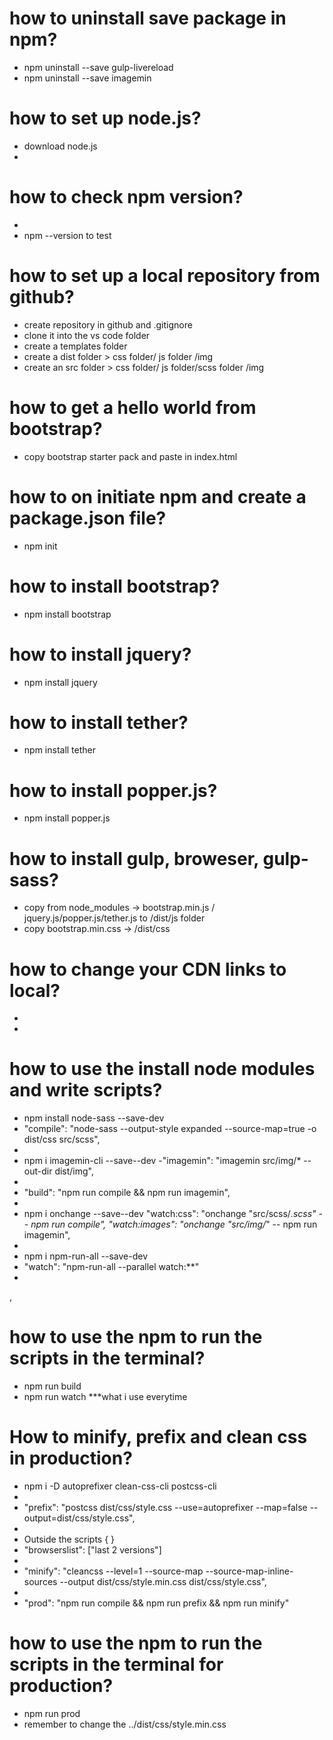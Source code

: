 # how to uninstall save package in npm?
  - npm uninstall --save gulp-livereload
  - npm uninstall --save imagemin

# how to set up node.js?
  - download node.js
  - 
# how to check npm version?
  - 
  - npm --version to test

# how to  set up a local repository from github?
  - create repository in github and .gitignore
  - clone it into the vs code folder
  - create a templates folder
  - create a dist folder > css folder/ js folder /img
  - create an src folder > css folder/ js folder/scss folder /img


# how to get a hello world from bootstrap?
  - copy bootstrap starter pack and paste in index.html

# how to on initiate npm and create a package.json file?
  - npm init

# how to install bootstrap?
  - npm install bootstrap

# how to install jquery?
  - npm install jquery

# how to install tether?
  - npm install tether

# how to install popper.js?
  - npm install popper.js
  
# how to install gulp, broweser, gulp-sass?
  - copy from node_modules -> bootstrap.min.js / jquery.js/popper.js/tether.js to /dist/js folder
  - copy bootstrap.min.css -> /dist/css


# how to change your CDN links to local?
  - <!-- Bootstrap CSS @ the <head> before title</head>-->
    <link rel="stylesheet" href="../dist/css/bootstrap.min.css">
    <link rel="stylesheet" href="../dist/css/style.css">

  - <!-- Optional JavaScript  before final<body> </body>-->
    <!-- jQuery first, then Popper.js, then Bootstrap JS -->
    <script src="../dist/js/jquery.min.js"></script>
    <script src="../dist/js/tether.min.js"></script>
    <script src="../dist/js/bootstrap.min.js"></script>

# how to use the install node modules and write scripts?
  - npm install node-sass --save-dev
  - "compile": "node-sass --output-style expanded --source-map=true  -o dist/css src/scss",
  -  
  - npm i imagemin-cli --save--dev
  -"imagemin": "imagemin src/img/* --out-dir dist/img",  
  -  
  - "build": "npm run compile  && npm run imagemin",
  -   
  - npm i onchange --save--dev
  "watch:css": "onchange \"src/scss/*.scss\" -- npm run compile",
    "watch:images": "onchange \"src/img/*\" -- npm run imagemin",
  -   
  - npm i npm-run-all --save-dev
  - "watch": "npm-run-all --parallel watch:**"
  - 
,
 
# how to use the npm to run the scripts in the terminal?
  - npm run build
  - npm run watch ***what i use everytime


# How to minify, prefix and clean css in production?
  - npm i -D autoprefixer clean-css-cli postcss-cli
  - 
  - "prefix": "postcss dist/css/style.css --use=autoprefixer --map=false --output=dist/css/style.css",
  - 
  - Outside the scripts { }
  - "browserslist": ["last 2 versions"]
  - 
  - "minify": "cleancss --level=1 --source-map --source-map-inline-sources --output dist/css/style.min.css dist/css/style.css",
  - 
  - "prod": "npm run compile && npm run prefix && npm run minify"


# how to use the npm to run the scripts in the terminal for production?
- npm run prod
- remember to change the ../dist/css/style.min.css
  